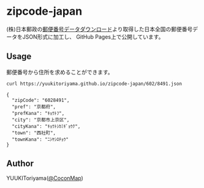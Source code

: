 # zipcode-japan

(株)日本郵政の[郵便番号データダウンロード](https://www.post.japanpost.jp/zipcode/download.html)より取得した日本全国の郵便番号データをJSON形式に加工し、
GitHub Pages上で公開しています。

## Usage

郵便番号から住所を求めることができます。

```bash
curl https://yuukitoriyama.github.io/zipcode-japan/602/8491.json
```
```terminal
{
  "zipCode": "6028491",
  "pref": "京都府",
  "prefKana": "ｷｮｳﾄﾌ",
  "city": "京都市上京区",
  "cityKana": "ｷｮｳﾄｼｶﾐｷﾞｮｳｸ",
  "town": "西社町",
  "townKana": "ﾆｼﾔｼﾛﾁｮｳ"
}
```

## Author
YUUKIToriyama([@CoconMap](https://twitter.com/CoconMap))
